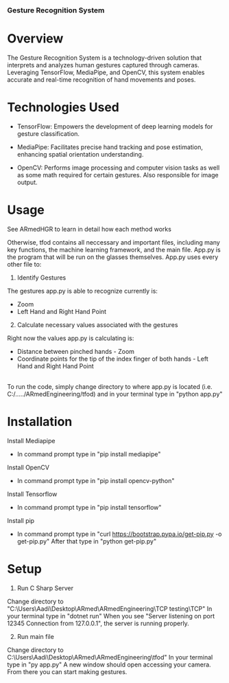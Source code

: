### Gesture Recognition System

# Overview

The Gesture Recognition System is a technology-driven solution that interprets and analyzes human gestures captured through cameras. Leveraging TensorFlow, MediaPipe, and OpenCV, this system enables accurate and real-time recognition of hand movements and poses.

# Technologies Used

- TensorFlow: Empowers the development of deep learning models for gesture classification.

- MediaPipe: Facilitates precise hand tracking and pose estimation, enhancing spatial orientation understanding.

- OpenCV: Performs image processing and computer vision tasks as well as some math required for certain gestures. Also responsible for image output.

# Usage

See ARmedHGR to learn in detail how each method works

Otherwise, tfod contains all neccessary and important files, including many key functions, the machine learning framework, and the main file.
App.py is the program that will be run on the glasses themselves. App.py uses every other file to:

1. Identify Gestures

The gestures app.py is able to recognize currently is:

- Zoom
- Left Hand and Right Hand Point

2. Calculate necessary values associated with the gestures

Right now the values app.py is calculating is:

- Distance between pinched hands - Zoom
- Coordinate points for the tip of the index finger of both hands - Left Hand and Right Hand Point

\
To run the code, simply change directory to where app.py is located (i.e. C:/...../ARmedEngineering/tfod) and in your terminal type in "python app.py"

# Installation

Install Mediapipe

- In command prompt type in "pip install mediapipe"

Install OpenCV

- In command prompt type in "pip install opencv-python"

Install Tensorflow

- In command prompt type in "pip install tensorflow"

Install pip

- In command prompt type in "curl https://bootstrap.pypa.io/get-pip.py -o get-pip.py"
After that type in "python get-pip.py"


# Setup

1. Run C Sharp Server

Change directory to "C:\Users\Aadi\Desktop\ARmed\ARmedEngineering\TCP testing\TCP"
In your terminal type in "dotnet run"
When you see "Server listening on port 12345 Connection from 127.0.0.1", the server is running properly.

2. Run main file

Change directory to C:\Users\Aadi\Desktop\ARmed\ARmedEngineering\tfod"
In your terminal type in "py app.py"
A new window should open accessing your camera. From there you can start making gestures.